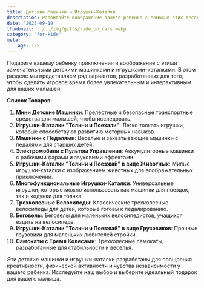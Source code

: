 ```yaml
---
title: Детские Машинки и Игрушки-Каталки
description: Развивайте воображение вашего ребенка с помощью этих веселых и захватывающих детских машинок и игрушек-каталок.
date: '2023-09-19'
thumbnail: ../../img/gifts/ride_on_cars.webp
category: "for-kids"
meta:
    age: 1-5
---
```

Подарите вашему ребенку приключения и воображение с этими замечательными детскими машинками и игрушками-каталками. В этом разделе мы представляем ряд вариантов, разработанных для того, чтобы сделать игровое время более увлекательным и интерактивным для ваших малышей.

**Список Товаров:**
1. **Мини Детские Машинки**: Прелестные и безопасные транспортные средства для малышей, чтобы исследовать.
2. **Игрушки-Каталки "Толкни и Поехали"**: Легко толкать игрушки, которые способствуют развитию моторных навыков.
3. **Машинки с Педалями**: Веселые и захватывающие машинки с педалями для старших детей.
4. **Электромобили с Пультом Управления**: Аккумуляторные машинки с рабочими фарами и звуковыми эффектами.
5. **Игрушки-Каталки "Толкни и Поезжай" в виде Животных**: Милые игрушки-каталки с изображением животных для воображательных приключений.
6. **Многофункциональные Игрушки-Каталки**: Универсальные игрушки, которые можно использовать как машинки для поездок, так и ходунки для толчка.
7. **Трехколесные Велосипеды**: Классические трехколесные велосипеды для детей, которые готовы к педалированию.
8. **Беговелы**: Беговелы для маленьких велосипедистов, учащихся ездить на велосипеде.
9. **Игрушки-Каталки "Толкни и Поезжай" в виде Грузовиков**: Прочные грузовики для маленьких любителей стройки.
10. **Самокаты с Тремя Колесами**: Трехколесные самокаты, разработанные для стабильности и веселья.

Эти детские машинки и игрушки-каталки разработаны для поощрения креативности, физической активности и чувства независимости у вашего ребенка. Исследуйте наш выбор и выберите идеальный подарок для вашего малыша.
